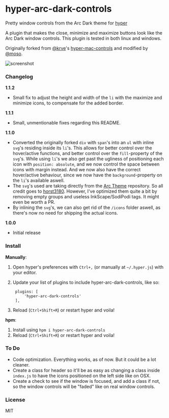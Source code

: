# hyper-arc-dark-controls
Pretty window controls from the Arc Dark theme for [hyper](https://github.com/zeit/hyper)

A plugin that makes the close, minimize and maximize buttons look like the Arc Dark window controls. This plugin is tested in both linux and windows.

Originally forked from [@krve](https://github.com/krve)'s [hyper-mac-controls](https://github.com/krve/hyper-mac-controls) and modified by [@moso](https://github.com/moso).

![screenshot](https://dev.moso.io/hyper/hyper-arc-dark-controls/screenshot.png)

### Changelog
**1.1.2**
- Small fix to adjust the height and width of the `li` with the maximize and minimize icons, to compensate for the added border.

**1.1.1**
- Small, unmentionable fixes regarding this README.

**1.1.0**
- Converted the originally forked `div` with `span`'s into an `ul` with inline `svg`'s residing inside its `li`'s. This allows for better control over the hover/active functions, and better control over the `fill`-property of the `svg`'s. While using `li`'s we also get past the ugliness of positioning each icon with `position: absolute`, and we now control the space between icons with margin instead. And we now also have the correct hover/active behaviour, since we now have the `background`-property on the `li`'s available aswell.
- The `svg`'s used are taking directly from the [Arc Theme](https://github.com/horst3180/arc-theme) repository. So all credit goes to [horst3180](https://github.com/horst3180). However, I've optimized them quite a bit by removing empty groups and useless InkScape/SodiPodi tags. It might even be worth a PR.
- By inlining the `svg`'s, we can also get rid of the `/icons` folder aswell, as there's now no need for shipping the actual icons.

**1.0.0**
- Initial release

### Install

**Manually**:

1. Open hyper's preferences with `Ctrl+,` (or manually at `~/.hyper.js`) with your editor.
2. Update your list of plugins to include hyper-arc-dark-controls, like so:

        plugins: [
            'hyper-arc-dark-controls'
        ],

3. Reload (`Ctrl+Shift+R`) or restart hyper and voila!

**hpm**:

1. Install using `hpm i hyper-arc-dark-controls`
2. Reload (`Ctrl+Shift+R`) or restart hyper and voila!


### To Do

- Code optimization. Everything works, as of now. But it could be a lot cleaner.
- Create a class for header so it'll be as easy as changing a class inside `index.js` to have the icons positioned on the left side like on OSX.
- Create a check to see if the window is focused, and add a class if not, so the window controls will be "faded" like on real window controls.


### License

MIT
